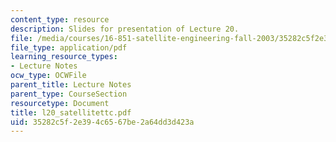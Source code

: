 ```yaml
---
content_type: resource
description: Slides for presentation of Lecture 20.
file: /media/courses/16-851-satellite-engineering-fall-2003/35282c5f2e394c6567be2a64dd3d423a_l20_satellitettc.pdf
file_type: application/pdf
learning_resource_types:
- Lecture Notes
ocw_type: OCWFile
parent_title: Lecture Notes
parent_type: CourseSection
resourcetype: Document
title: l20_satellitettc.pdf
uid: 35282c5f-2e39-4c65-67be-2a64dd3d423a
---
```

